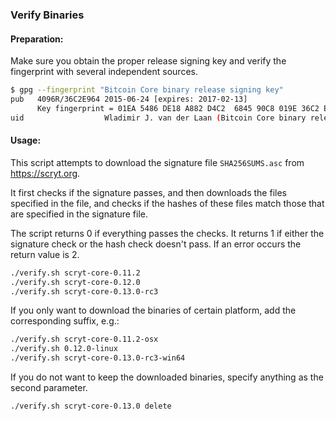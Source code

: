 ### Verify Binaries

#### Preparation:

Make sure you obtain the proper release signing key and verify the fingerprint with several independent sources.

```sh
$ gpg --fingerprint "Bitcoin Core binary release signing key"
pub   4096R/36C2E964 2015-06-24 [expires: 2017-02-13]
      Key fingerprint = 01EA 5486 DE18 A882 D4C2  6845 90C8 019E 36C2 E964
uid                  Wladimir J. van der Laan (Bitcoin Core binary release signing key) <laanwj@gmail.com>
```

#### Usage:

This script attempts to download the signature file `SHA256SUMS.asc` from https://scryt.org.

It first checks if the signature passes, and then downloads the files specified in the file, and checks if the hashes of these files match those that are specified in the signature file.

The script returns 0 if everything passes the checks. It returns 1 if either the signature check or the hash check doesn't pass. If an error occurs the return value is 2.


```sh
./verify.sh scryt-core-0.11.2
./verify.sh scryt-core-0.12.0
./verify.sh scryt-core-0.13.0-rc3
```

If you only want to download the binaries of certain platform, add the corresponding suffix, e.g.:

```sh
./verify.sh scryt-core-0.11.2-osx
./verify.sh 0.12.0-linux
./verify.sh scryt-core-0.13.0-rc3-win64
```

If you do not want to keep the downloaded binaries, specify anything as the second parameter.

```sh
./verify.sh scryt-core-0.13.0 delete
```
